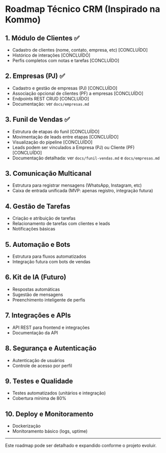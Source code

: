 
# Roadmap Técnico CRM (Inspirado na Kommo)

## 1. Módulo de Clientes ✅
- Cadastro de clientes (nome, contato, empresa, etc) [CONCLUÍDO]
- Histórico de interações [CONCLUÍDO]
- Perfis completos com notas e tarefas [CONCLUÍDO]

## 2. Empresas (PJ) ✅
- Cadastro e gestão de empresas (PJ) [CONCLUÍDO]
- Associação opcional de clientes (PF) a empresas [CONCLUÍDO]
- Endpoints REST CRUD [CONCLUÍDO]
- Documentação: ver `docs/empresas.md`

## 3. Funil de Vendas ✅
- Estrutura de etapas do funil [CONCLUÍDO]
- Movimentação de leads entre etapas [CONCLUÍDO]
- Visualização do pipeline [CONCLUÍDO]
- Leads podem ser vinculados a Empresa (PJ) ou Cliente (PF) [CONCLUÍDO]
- Documentação detalhada: ver `docs/funil-vendas.md` e `docs/empresas.md`

## 3. Comunicação Multicanal
- Estrutura para registrar mensagens (WhatsApp, Instagram, etc)
- Caixa de entrada unificada (MVP: apenas registro, integração futura)

## 4. Gestão de Tarefas
- Criação e atribuição de tarefas
- Relacionamento de tarefas com clientes e leads
- Notificações básicas

## 5. Automação e Bots
- Estrutura para fluxos automatizados
- Integração futura com bots de vendas

## 6. Kit de IA (Futuro)
- Respostas automáticas
- Sugestão de mensagens
- Preenchimento inteligente de perfis

## 7. Integrações e APIs
- API REST para frontend e integrações
- Documentação da API

## 8. Segurança e Autenticação
- Autenticação de usuários
- Controle de acesso por perfil

## 9. Testes e Qualidade
- Testes automatizados (unitários e integração)
- Cobertura mínima de 80%

## 10. Deploy e Monitoramento
- Dockerização
- Monitoramento básico (logs, uptime)

---

Este roadmap pode ser detalhado e expandido conforme o projeto evoluir.